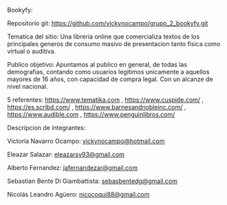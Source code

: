 Bookyfy:

Repositorio git: https://github.com/vickynocampo/grupo_2_bookyfy.git

Tematica del sitio: Una libreria online que comercializa textos de los principales generos de consumo masivo de presentacion tanto fisica como virtual o auditiva.

Publico objetivo: Apuntamos al publico en general, de todas las demografias, contando como usuarios legitimos unicamente a aquellos mayores de 16 años, con capacidad de compra legal. Con un alcanze de nivel nacional.

5 referentes: https://www.tematika.com , https://www.cuspide.com/ , https://es.scribd.com/ , https://www.barnesandnobleinc.com/ , https://www.audible.com , https://www.penguinlibros.com/

Descripcion de integrantes:

Victoria Navarro Ocampo: vickynocampo@hotmail.com

Eleazar Salazar: eleazarsv93@gmail.com

Alberto Fernandez: jafernandezar@gmail.com

Sebastian Bente Di Giambattista: sebasbentedg@gmail.com

Nicolás Leandro Agüero: nicocoqui88@gmail.com